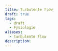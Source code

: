 ```yaml
---
title: Turbulente flow
draft: true
tags:
  - draft
  - Fysiologie
aliases:
  - turbulente flow
description:
---
```

